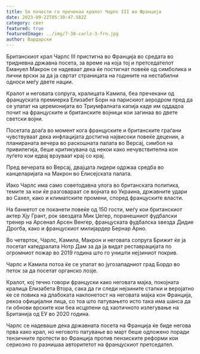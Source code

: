 ```yaml
---
title: Sо почести го пречекаа кралот Чарлс III во Франција
date: 2023-09-22T05:30:47.582Z
category: свет
featured: true
featuredImage: ../img/7-30-carlz-3-frn.jpg
author: Вардарски
---
```

Британскиот крал Чарлс III пристигна во Франција во средата во тридневна државна посета, за време на која тој и претседателот Емануел Макрон се надеваат дека ќе постигнат повеќе од симболика и лични врски за да ја свртат страницата на годините на нестабилни односи меѓу двете нации.

Кралот и неговата сопруга, кралицата Камила, беа пречекани од француската премиерка Елизабет Борн на парискиот аеродром пред да се упатат на церемонијата во Триумфалната капија каде им оддадоа почит на француските и британските војници кои загинаа во двете светски војни.

Посетата доаѓа во момент кога француските и британските граѓани чувствуваат дека инфлацијата достигна највисоки повеќе децении, а планираната вечера во раскошната палата во Версај, симбол на привилегија, беше критикувана од некои како нечувствителна кон луѓето кои едвај врзуваат крај со крај.

Пред вечерата во Версај, двајцата лидери одржаа средба во канцеларијата на Макрон во Елисејската палата.

Иако Чарлс има само советодавна улога во британската политика, темите за кои ќе разговараат се војната во Украина, државните удари во Сахел, како и климатските промени, според француските власти.

На банкетот се поканети повеќе од 150 гости, меѓу кои британскиот актер Хју Грант, рок ѕвездата Мик Џегер, поранешниот фудбалски тренер на Арсенал Арсен Венгер, француската фудбалска ѕвезда Дидие Дрогба, како и францускиот милијардер Бернар Арно.

Во четврток, Чарлс, Камила, Макрон и неговата сопруга Брижит ќе ја посетат катедралата Нотр Дам за да ја видат реставрацијата по огромниот пожар во 2019 година што го уништи нејзиниот покрив.

Чарлс и Камила потоа ќе се упатат во југозападниот град Бордо во петок за да посетат органско лозје.

Кралот, кој течно говори француски како неговата мајка, покојната кралица Елизабета Втора, сака да ги следи нејзините стапки и веројатно ќе се повика на длабоката наклонетост на неговата мајка кон Франција, рекоа официјални лица, со тоа што патувањето исто така има шанса да ги обнови врските кои беа исцрпени од хаотичното излегување на Британија од ЕУ во 2020 година.

Чарлс се надеваше дека државната посета на Франција ќе биде негова прва како крал, но неговото патување во март беше одложено поради тензичните протести во Франција против пензиските реформи кои сериозно го разнишаа авторитетот на францускиот претседател.